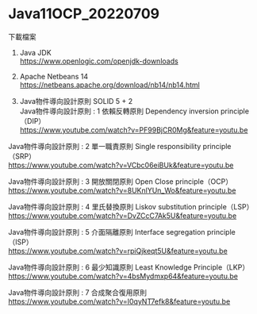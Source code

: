 # Java11OCP_20220709

下載檔案
1. Java JDK <br/>
https://www.openlogic.com/openjdk-downloads

2. Apache Netbeans 14<br/>
https://netbeans.apache.org/download/nb14/nb14.html

3. Java物件導向設計原則 SOLID 5 + 2<br/>
Java物件導向設計原則 : 1 依賴反轉原則 Dependency inversion principle（DIP）<br/>
https://www.youtube.com/watch?v=PF99BjCR0Mg&feature=youtu.be

Java物件導向設計原則 : 2 單一職責原則 Single responsibility principle（SRP）<br/>
https://www.youtube.com/watch?v=VCbc06eiBUk&feature=youtu.be

Java物件導向設計原則 : 3 開放關閉原則 Open Close principle（OCP）<br/>
https://www.youtube.com/watch?v=8UKnlYUn_Wo&feature=youtu.be

Java物件導向設計原則 : 4 里氏替換原則 Liskov substitution principle（LSP）<br/>
https://www.youtube.com/watch?v=DvZCcC7Ak5U&feature=youtu.be

Java物件導向設計原則 : 5 介面隔離原則 Interface segregation principle（ISP）<br/>
https://www.youtube.com/watch?v=rpiQjkeqt5U&feature=youtu.be

Java物件導向設計原則 : 6 最少知識原則 Least Knowledge Principle（LKP）<br/>
https://www.youtube.com/watch?v=4bsMydmxp64&feature=youtu.be

Java物件導向設計原則 : 7 合成聚合復用原則<br/>
https://www.youtube.com/watch?v=I0qyNT7efk8&feature=youtu.be


